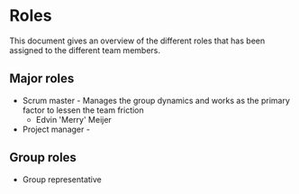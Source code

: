 # Roles

This document gives an overview of the different roles that has been assigned to the different team members.

## Major roles

- Scrum master - Manages the group dynamics and works as the primary factor to lessen the team friction
    - Edvin 'Merry' Meijer
- Project manager - 

## Group roles

- Group representative